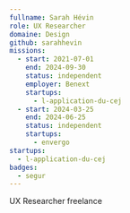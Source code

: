 ```yaml
---
fullname: Sarah Hévin
role: UX Researcher
domaine: Design
github: sarahhevin
missions:
  - start: 2021-07-01
    end: 2024-09-30
    status: independent
    employer: Benext
    startups:
      - l-application-du-cej
  - start: 2024-03-25
    end: 2024-06-25
    status: independent
    startups:
      - envergo
startups:
  - l-application-du-cej
badges:
  - segur
---
```

UX Researcher freelance
